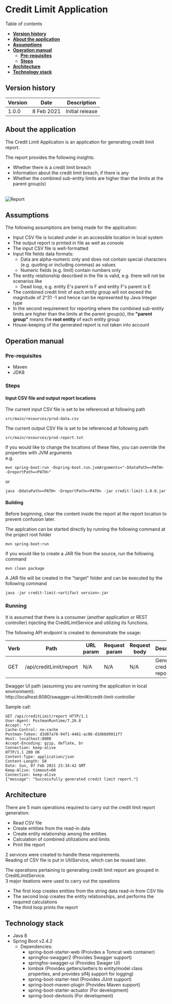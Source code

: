 # Credit Limit Application

  Table of contents

  * [**Version history**](#version-history)
  * [**About the application**](#about-the-application)
  * [**Assumptions**](#assumptions)
  * [**Operation manual**](#operation-manual)
    + [**Pre-requisites**](#pre-requisites)
    + [**Steps**](#steps)
  * [**Architecture**](#architecture)
  * [**Technology stack**](#technology-stack)

## **Version history**

  | Version| Date | Description | 
  | --- | --- | --- | 
  | 1.0.0 | 8 Feb 2021 | Initial release |

## **About the application**

  The Credit Limit Application is an application for generating credit limit report.

  The report provides the following insights:
  * Whether there is a credit limit breach
  * Information about the credit limit breach, if there is any
  * Whether the combined sub-entity limits are higher than the limits at the parent group(s)

  <br/>

  <img src="https://bn1301files.storage.live.com/y4mbOyCrPSqRsBRzvLcqFBB67WORz4SLzRp1sQrWI1-yLMpzdOCxQbfwwvoCIlhUcqZa0LrhEtUSCUGZk1UlSFxyL3W3KZQzESl7W7_XQa0jJXk9gWQaYwv6vrkp2pWSGCCg2HTVPN-s9a83AL1P6jUy8sH2A098aUwtc3Yx-tjJG5HlLncWbSg6nxH3QDa-H8r?width=1994&height=536&cropmode=none" alt="Report">

## **Assumptions**

The following assumptions are being made for the application:
* Input CSV file is located under in an accessible location in local system
* The output report is printed in file as well as console
* The input CSV file is well-formatted
* Input file fields data formats:
    * Data are alpha-numeric only and does not contain special characters (e.g. quoting or including commas) as values
    * Numeric fields (e.g. limit) contain numbers only
*  The entity relationship described in the file is valid, e.g. there will not be scenarios like
    * Dead loop, e.g. entity E's parent is F and entity F's parent is E
* The combined credit limit of each entity group will not exceed the magnitude of 2^31 -1 and hence can be represented by Java Integer type
* In the second requirement for reporting where the combined sub-entity limits are higher than the limits at the parent group(s), the **"parent group"** means the **root entity** of each entity group
* House-keeping of the generated report is not taken into account

## **Operation manual**

  ### Pre-requisites

  * Maven
  * JDK8

  ### **Steps**

  #### Input CSV file and output report locations

   The current input CSV file is set to be referenced at following path

    src/main/resources/prod-data.csv

   The current output CSV file is set to be referenced at following path

    src/main/resources/prod-report.txt

   If you would like to change the locations of these files, you can override the properties with JVM arguments<br/>
   e.g.

    mvn spring-boot:run -Dspring-boot.run.jvmArguments="-DdataPath=<PATH> -DreportPath=<PATH>"

  or

    java -DdataPath=<PATH> -DreportPath=<PATH> -jar credit-limit-1.0.0.jar 


  #### Building

  Before beginning, clear the content inside the report at the report location to prevent confusion later.

  The applcation can be started directly by running the following command at the project root folder

    mvn spring-boot:run

   If you would like to create a JAR file from the source, run the following command

    mvn clean package

   A JAR file will be created in the "target" folder and can be executed by the following command

    java -jar credit-limit-<artifact version>.jar

  ### **Running**

  It is assumed that there is a consumer (another application or REST controller) injecting the CreditLimtService and utilizing its functions.

  The following API endpoint is created to demonstrate the usage:

  | Verb | Path | URL param  | Request param | Request body | Description 
  | --- | --- | --- | --- | --- |  --- |
  | GET | /api/creditLimit/report | N/A | N/A | N/A | Generate credit limit report

  Swagger UI path (assuming you are running the application in local environment):<br/>
  http://localhost:8080/swagger-ui.html#/credit-limit-controller

  Sample call:

    GET /api/creditLimit/report HTTP/1.1
    User-Agent: PostmanRuntime/7.26.8
    Accept: */*
    Cache-Control: no-cache
    Postman-Token: d3d87a78-94f1-4461-ac06-d3d60d9911f7
    Host: localhost:8080
    Accept-Encoding: gzip, deflate, br
    Connection: keep-alive
    HTTP/1.1 200 OK
    Content-Type: application/json
    Content-Length: 58
    Date: Sun, 07 Feb 2021 23:34:42 GMT
    Keep-Alive: timeout=60
    Connection: keep-alive
    {"message": "Successfully generated credit limit report."}


## **Architecture**

There are 5 main operations required to carry out the credit limit report generation:

* Read CSV file
* Create entities from the read-in data
* Create entity relationship among the entities
* Calculation of combined utilizations and limits
* Print the report

2 services were created to handle these requirements.<br/>
Reading of CSV file is put in UtilService, which can be reused later.

The operations pertaining to generating credit limit report are grouped in CreditLimitService.<br/>
3 major iteations were used to carry out the opeations

 * The first loop creates entities from the string data read-in from CSV file
 * The second loop creates the entity relationships, and performs the required calculations
 * The third loop prints the report

## **Technology stack**

* Java 8
* Spring Boot v2.4.2
  * Dependencies:
    * spring-boot-starter-web (Proivdes a Tomcat web container)
    * springfox-swagger2 (Provides Swagger support)
    * springfox-swagger-ui (Provides Swager UI)
    * lombok (Provides getters/setters to entity/model class properties, and provides slf4j support for logging)
    * spring-boot-starter-test (Provides JUnit support)
    * spring-boot-maven-plugin (Provides Maven support)
    * spring-boot-starter-actuator (For development)
    * spring-boot-devtools (For development)
